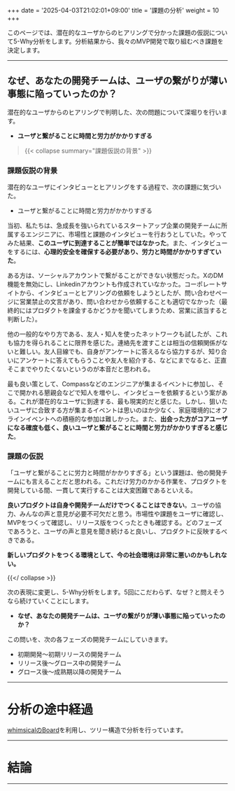 +++
date = '2025-04-03T21:02:01+09:00'
title = '課題の分析'
weight = 10
+++

このページでは、潜在的なユーザからのヒアリングで分かった課題の仮説について5-Why分析をします。分析結果から、我々のMVP開発で取り組むべき課題を決定します。

---

## なぜ、あなたの開発チームは、ユーザの繋がりが薄い事態に陥っていったのか？

潜在的なユーザからのヒアリングで判明した、次の問題について深堀りを行います。

- **ユーザと繋がることに時間と労力がかかりすぎる**

> {{< collapse summary="課題仮説の背景" >}}

### 課題仮説の背景

潜在的なユーザにインタビューとヒアリングをする過程で、次の課題に気づいた。

- ユーザと繋がることに時間と労力がかかりすぎる

当初、私たちは、急成長を強いられているスタートアップ企業の開発チームに所属するエンジニアに、市場性と課題のインタビューを行おうとしていた。やってみた結果、**このユーザに到達することが簡単ではなかった**。また、インタビューをするには、**心理的安全を確保する必要があり、労力と時間がかかりすぎていた**。

ある方は、ソーシャルアカウントで繋がることができない状態だった。XのDM機能を無効にし、Linkedinアカウントも作成されていなかった。コーポレートサイトから、インタビューとヒアリングの依頼をしようとしたが、問い合わせページに営業禁止の文言があり、問い合わせから依頼することも適切でなかった（最終的にはプロダクトを課金するかどうかを聞いてしまうため、営業に該当すると判断した）。

他の一般的なやり方である、友人・知人を使ったネットワークも試したが、これも協力を得られることに限界を感じた。連絡先を渡すことは相当の信頼関係がないと難しい。友人目線でも、自身がアンケートに答えるなら協力するが、知り合いにアンケートに答えてもらうことや友人を紹介する、などにまでなると、正直そこまでやりたくないというのが本音だと思われる。

最も良い策として、Compassなどのエンジニアが集まるイベントに参加し、そこで開かれる懇親会などで知人を増やし、インタビューを依頼するという案がある。これが潜在的なユーザに到達する、最も現実的だと感じた。しかし、狙いたいユーザに合致する方が集まるイベントは思いのほか少なく、家庭環境的にオフラインイベントへの積極的な参加は難しかった。また、**出会った方がコアユーザになる確度も低く、良いユーザと繋がることに時間と労力がかかりすぎると感じた**。

### 課題の仮説

「ユーザと繋がることに労力と時間がかかりすぎる」という課題は、他の開発チームにも言えることだと思われる。これだけ労力のかかる作業を、プロダクトを開発している間、一貫して実行することは大変困難であるといえる。

**良いプロダクトは自身や開発チームだけでつくることはできない**。ユーザの協力、みんなの声と意見が必要不可欠だと思う。市場性や課題をユーザに確認し、MVPをつくって確認し、リリース版をつくったときも確認する。どのフェーズであろうと、ユーザの声と意見を聞き続けると良いし、プロダクトに反映するべきである。

**新しいプロダクトをつくる環境として、今の社会環境は非常に悪いのかもしれない。**

{{</ collapse >}}

次の表現に変更し、5-Why分析をします。5回にこだわらず、なぜ？と問えそうなら続けていくことにします。

- **なぜ、あなたの開発チームは、ユーザの繋がりが薄い事態に陥っていったのか？**

この問いを、次の各フェーズの開発チームにしていきます。

- 初期開発〜初期リリースの開発チーム
- リリース後〜グロース中の開発チーム
- グロース後〜成熟期以降の開発チーム

---

# 分析の途中経過

[whimsicalのBoard](https://whimsical.com/5-why-analysis-PmsnKMEPAda1ZsZDDDccPr)を利用し、ツリー構造で分析を行っています。

---

# 結論

---